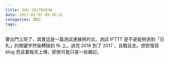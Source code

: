 ```yaml
---
title: 日札 20170103A
date: 2017-01-03 09:30:22
categories: 雜記
tags:
---
```


要出門上班了，其實這是一篇測試連線用的文。測試 IFTTT 是不是能夠測到「日札」的關鍵字然後轉錄到 fb 上。過完 2016 到了 2017 ，且戰且走。想恢復寫 blog 而且要每天上傳，即使可能只是一些雜記。
